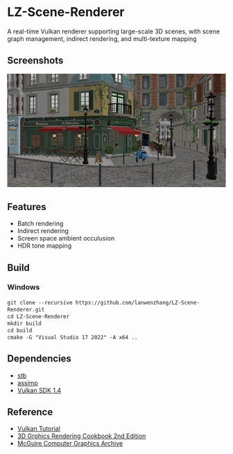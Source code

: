 # LZ-Scene-Renderer

A real-time Vulkan renderer supporting large-scale 3D scenes, with scene graph management, indirect rendering, and multi-texture mapping

## Screenshots
![LZ-Scene-Renderer](data/screenshot_01.png)

## Features
- Batch rendering
- Indirect rendering
- Screen space ambient occulusion
- HDR tone mapping

## Build

### Windows
```
git clone --recursive https://github.com/lanwenzhang/LZ-Scene-Renderer.git
cd LZ-Scene-Renderer
mkdir build
cd build
cmake -G "Visual Studio 17 2022" -A x64 ..
```

## Dependencies
* [stb](https://github.com/nothings/stb)
* [assimp](https://github.com/assimp/assimp)
* [Vulkan SDK 1.4](https://vulkan.lunarg.com/)

## Reference
* [Vulkan Tutorial](https://vulkan-tutorial.com/)
* [3D Grphics Rendering Cookbook 2nd Edition](https://github.com/PacktPublishing/3D-Graphics-Rendering-Cookbook-Second-Edition/tree/main)
* [McGuire Computer Graphics Archive](https://casual-effects.com/data/)
